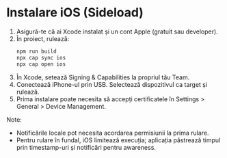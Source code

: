 # Instalare iOS (Sideload)

1. Asigură-te că ai Xcode instalat și un cont Apple (gratuit sau developer).
2. În proiect, rulează:
   ```bash
   npm run build
   npx cap sync ios
   npx cap open ios
   ```
3. În Xcode, setează Signing & Capabilities la propriul tău Team.
4. Conectează iPhone-ul prin USB. Selectează dispozitivul ca target și rulează.
5. Prima instalare poate necesita să accepți certificatele în Settings > General > Device Management.

Note:
- Notificările locale pot necesita acordarea permisiunii la prima rulare.
- Pentru rulare în fundal, iOS limitează execuția; aplicația păstrează timpul prin timestamp-uri și notificări pentru awareness.
